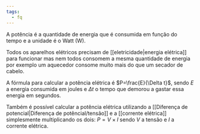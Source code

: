 ```yaml
---
tags:
  - fq
---
```

A potência é a quantidade de energia que é consumida em função do tempo e a unidade é o Watt (W).

Todos os aparelhos elétricos precisam de [[eletricidade|energia elétrica]] para funcionar mas nem todos  consomem a mesma quantidade de energia por exemplo um aquecedor consome muito mais do que um secador de cabelo.

A fórmula para calcular a potência elétrica é $P=\frac{E}{\Delta t}$, sendo $E$ a energia consumida em joules e $\Delta t$ o tempo que demorou a gastar essa energia em segundos.

Também é possível calcular a potência elétrica utilizando a [[Diferença de potencial|Diferença de potêncial/tensão]] e a [[corrente elétrica]] simplesmente multiplicando os dois: $P=V\times I$ sendo $V$ a tensão e $I$ a corrente elétrica.